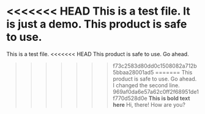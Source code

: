 <<<<<<< HEAD
This is a test file. It is just a demo.
This product is safe to use.
=======
This is a test file.
<<<<<<< HEAD
This product is safe to use. Go ahead.
>>>>>>> f73c2583d80dd0c1508082a712b5bbaa28001ad5
=======
This product is safe to use. Go ahead. I changed the second line.
>>>>>>> 969af0da6e57a62c0ff2f68951de1f770d528d0e
**This is bold text here**
Hi, there! How are you?
